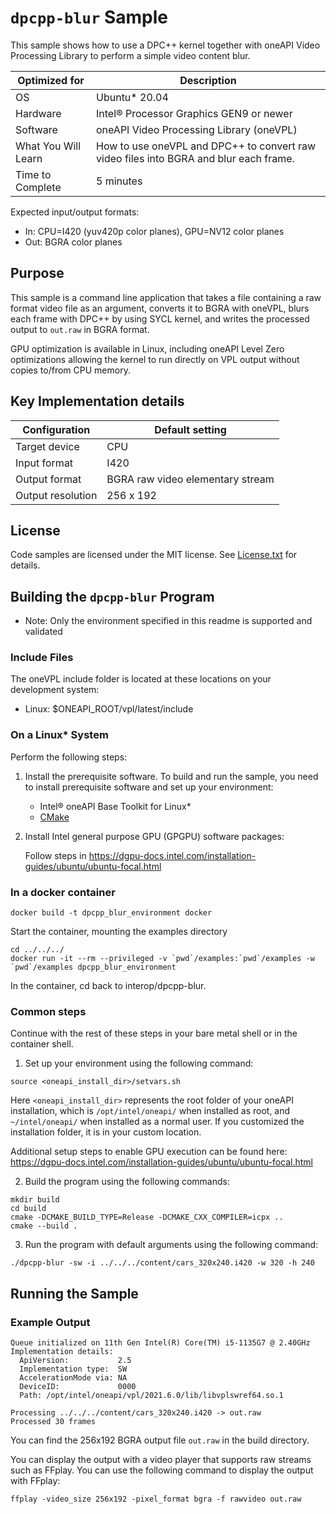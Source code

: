 # `dpcpp-blur` Sample

This sample shows how to use a DPC++ kernel together with
oneAPI Video Processing Library to perform a simple video content blur.

| Optimized for    | Description
|----------------- | ----------------------------------------
| OS               | Ubuntu* 20.04
| Hardware         | Intel® Processor Graphics GEN9 or newer
| Software         | oneAPI Video Processing Library (oneVPL)
| What You Will Learn | How to use oneVPL and DPC++ to convert raw video files into BGRA and blur each frame.
| Time to Complete | 5 minutes

Expected input/output formats:
* In: CPU=I420 (yuv420p color planes), GPU=NV12 color planes
* Out: BGRA color planes

## Purpose

This sample is a command line application that takes a file containing a raw
format video file as an argument, converts it to BGRA with oneVPL, blurs each frame with DPC++ by using SYCL kernel,
and writes the processed output to `out.raw` in BGRA format.

GPU optimization is available in Linux, including oneAPI Level Zero optimizations allowing the kernel to run 
directly on VPL output without copies to/from CPU memory.

## Key Implementation details

| Configuration     | Default setting
| ----------------- | ----------------------------------
| Target device     | CPU
| Input format      | I420
| Output format     | BGRA raw video elementary stream
| Output resolution | 256 x 192


## License

Code samples are licensed under the MIT license. See
[License.txt](https://github.com/oneapi-src/oneAPI-samples/blob/master/License.txt) for details.


## Building the `dpcpp-blur` Program

- Note: Only the environment specified in this readme is supported and validated

### Include Files
The oneVPL include folder is located at these locations on your development system:
 - Linux: $ONEAPI_ROOT/vpl/latest/include

### On a Linux* System

Perform the following steps:

1. Install the prerequisite software. To build and run the sample, you need to
   install prerequisite software and set up your environment:

   - Intel® oneAPI Base Toolkit for Linux*
   - [CMake](https://cmake.org)

2. Install Intel general purpose GPU (GPGPU) software packages:

   Follow steps in 
   https://dgpu-docs.intel.com/installation-guides/ubuntu/ubuntu-focal.html

### In a docker container

```
docker build -t dpcpp_blur_environment docker
```

Start the container, mounting the examples directory
```
cd ../../../
docker run -it --rm --privileged -v `pwd`/examples:`pwd`/examples -w `pwd`/examples dpcpp_blur_environment
```
In the container, cd back to interop/dpcpp-blur.


### Common steps
Continue with the rest of these steps in your bare metal shell or in the container shell.

1. Set up your environment using the following command:

```
source <oneapi_install_dir>/setvars.sh
```

Here `<oneapi_install_dir>` represents the root folder of your oneAPI
installation, which is `/opt/intel/oneapi/` when installed as root, and
`~/intel/oneapi/` when installed as a normal user.  If you customized the
installation folder, it is in your custom location.

Additional setup steps to enable GPU execution can be found here:
https://dgpu-docs.intel.com/installation-guides/ubuntu/ubuntu-focal.html

2. Build the program using the following commands:

```
mkdir build
cd build
cmake -DCMAKE_BUILD_TYPE=Release -DCMAKE_CXX_COMPILER=icpx ..
cmake --build .
```

3. Run the program with default arguments using the following command:
   
```
./dpcpp-blur -sw -i ../../../content/cars_320x240.i420 -w 320 -h 240
```


## Running the Sample

### Example Output

```
Queue initialized on 11th Gen Intel(R) Core(TM) i5-1135G7 @ 2.40GHz
Implementation details:
  ApiVersion:           2.5  
  Implementation type:  SW
  AccelerationMode via: NA 
  DeviceID:             0000 
  Path: /opt/intel/oneapi/vpl/2021.6.0/lib/libvplswref64.so.1

Processing ../../../content/cars_320x240.i420 -> out.raw
Processed 30 frames
```

You can find the 256x192 BGRA output file ``out.raw`` in the build directory.

You can display the output with a video player that supports raw streams such as
FFplay. You can use the following command to display the output with FFplay:

```
ffplay -video_size 256x192 -pixel_format bgra -f rawvideo out.raw
```
